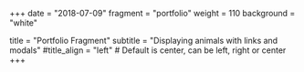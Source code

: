 +++
date = "2018-07-09"
fragment = "portfolio"
weight = 110
background = "white"

title = "Portfolio Fragment"
subtitle = "Displaying animals with links and modals"
#title_align = "left" # Default is center, can be left, right or center
+++
